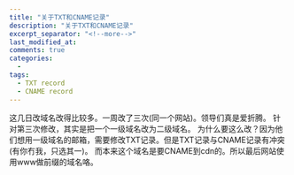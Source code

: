 ```yaml
---
title: "关于TXT和CNAME记录"
description: "关于TXT和CNAME记录"
excerpt_separator: "<!--more-->"
last_modified_at: 
comments: true
categories:
  -
tags:
  - TXT record
  - CNAME record
---
```


这几日改域名改得比较多。一周改了三次(同一个网站)。领导们真是爱折腾。
针对第三次修改，其实是把一个一级域名改为二级域名。
为什么要这么改？因为他们想用一级域名的邮箱，需要修改TXT记录。但是TXT记录与CNAME记录有冲突(有你冇我，只选其一)。
而本来这个域名是要CNAME到cdn的。所以最后网站使用www做前缀的域名咯。
